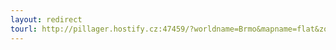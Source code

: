 ```yaml
---
layout: redirect
tourl: http://pillager.hostify.cz:47459/?worldname=Brmo&mapname=flat&zoom=2&x=-108&y=64&z=286
---
```

